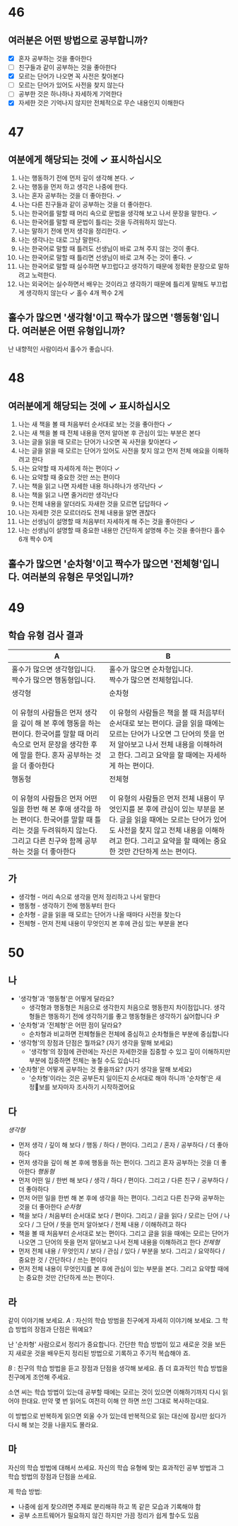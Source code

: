 # 46
## 여러분은 어떤 방법으로 공부합니까?

- [x] 혼자 공부하는 것을 좋아한다
- [ ] 친구들과 같이 공부하는 것을 좋아한다
- [x] 모르는 단어가 나오면 꼭 사전은 찾아본다
- [ ] 모르는 단어가 있어도 사전을 찾지 않는다
- [ ] 공부한 것은 하나하나 자세하게 기억한다
- [x] 자세한 것은 기억나지 않지만 전체적으로 무슨 내용인지 이해한다
# 47
## 여분에게 해당되는 것에 ✓ 표시하십시오
1. 나는 행동하기 전에 먼저 깊이 생각해 본다. ✓
2. 나는 행동을 먼저 하고 생각은 나중에 한다.
3. 나는 혼자 공부하는 것을 더 좋아한다. ✓
4. 나는 다른 친구들과 같이 공부하는 것을 더 좋아한다.
5. 나는 한국어를 말할 때 머리 속으로 문법을 생각해 보고 나서 문장을 말한다. ✓
6. 나는 한국어를 말할 때 문법이 틀리는 것을 두려워하지 않는다.
7. 나는 말하기 전에 먼저 생각을  정리한다. ✓
8. 나는 생각나는 대로 그냥 말한다.
9. 나는 한국어로 말할 때 틀려도 선생님이 바로 고쳐 주지 않는 것이 좋다.
10. 나는 한국어로 말할 때 틀리면 선생님이 바로 고쳐 주는 것이 좋다. ✓
11. 나는 한국어로 말할 때 실수하면 부끄럽다고 생각하기 때문에 정확한 문장으로 말하려고 노력한다.
12. 나는 외국어는 실수하면서 배우는 것이라고 생각하기 때문에 틀리게 말해도 부끄럽게 생각하지 않는다   ✓
홀수 4개 
짝수 2게
## 홀수가 많으면 '생각형'이고 짝수가 많으면 '행동형'입니다. 여러분은 어떤 유형입니까?
난 내향적인 사람이라서 홀수가 좋습니다.

# 48
## 여러분에게 해당되는 것에 ✓ 표시하십시오
1. 나는 새 책을 볼 때 처음부터 순서대로 보는 것을 좋아한다  ✓
2. 나는 새 책을 볼 때 전체 내용을 먼저 알아본 후 관심이 있는 부분은 본다
3. 나는 글을 읽을 때 모르는 단어가 나오면 꼭 사전을 찾아본다  ✓
4. 나는 글을 앍을 때 모르는 단어가 있어도 사전을 찾지 않고 먼저 전체 애요을 이해하려고 한다
5. 나는 요약할 때 자세하게 하는 편이다  ✓
6. 나는 요약할 때 중요한 것만 쓰는 편이다  
7. 나는 책을 읽고 나면 자세한 내용 하나하나가 생각난다  ✓
8. 나는 책을 읽고 나면 줄거리만 생각난다
9. 나는 전체 내용을 알더라도 자새한 것을 모르면 답답하다 ✓
10. 나는 자세한 것은 모르더라도 전체 내용을 알면 괜찮다
11. 나는 선생님이 설명할 때 처음부터 자세하게 해 주는 것을 좋아한다 ✓
12. 나는 선생님이 설명할 때 중요한 내용만 간단하게 설명해 주는 것을 좋아한다
홀수 6개
짝수 0게
## 홀수가 많으면 '순차형'이고 짝수가 많으면 '전체형'입니다. 여러분의 유형은 무엇입니까?


# 49
## 학습 유형 검사 결과

| A                                                                                                             | B                                                                                                                                            |
| ------------------------------------------------------------------------------------------------------------- | -------------------------------------------------------------------------------------------------------------------------------------------- |
| 홀수가 많으면 생각형입니다. <br>짝수가 많으면 행동형입니다.                                                                           | 홀수가 많으면 순차형입니다.<br>짝수가 많으면 전체형입니다.<br>                                                                                                       |
| 생각형<br><br>이 유형의 사람들은 먼저 생각을 깊이 해 본 후에 행동을 하는 편이다. 한국어를 말할 때 머리 속으로 먼저 문장을 생각한 후에 말을 한다. 혼자 공부하는 것을 더 좋아한다    | 순차형<br><br>이 유형의 사람들은 책을 볼 때 처음부터 순서대로 보는 편이다. 글을 읽을 때에는 모르는 단어가 나오면 그 단어의 뜻을 먼저 알아보고 나서 전체 내용을 이해하려고 한다. 그리고 요약을 할 때에는 자세하게 하는 편이다.         |
| 행동형<br><br>이 유형의 사람들은 먼저 어떤 일을 한번 해 본 후애 생각을 하는 편이다. 한국어를 말할 때 틀리는 것을 두려워하지 않는다. 그리고 다른 친구와 함께 공부하는 것을 더 좋아한다 | 전체형<br><br>이 유형의 사람들은 먼저 전체 내용이 무엇인지를 본 후에 관심이 있는 부분을 본다. 글을 읽을 때에는 모르는 단어가 있어도 사전을 찾지 않고 전체 내용을 이해하려고 한다. 그리고 요약을 할 때에는 중요한 것만 간단하게 쓰는 편이다. |
## 가 
* 생각형 - 머리 속으로 생각을 먼저 정리하고 나서 말한다
* 행동형 - 생각하기 전에 행동부터 한다
* 순차형 - 글을 읽을 때 모르는 단어가 나올 때마다 사전을 찾는다
* 전체형 - 먼저 전체 내용이 무엇인지 본 후에 관심 있는 부분을 본다
# 50
## 나
* '생각형'과 '행동형'은 어떻게 달라요?
	* 생각형과 행동형은 처음으로 생각한지 처음으로 행동한지 차이점입니다. 생각형들은 행동하기 전에 생각하기를 좋고 행동형들은 생각하기 싫어합니다 :P
* '순차형'과 '전체형'은 어떤 점이 달라요?
	* 순차형과 비교하면 전체형들은 전체에 중심하고 순차형들은 부분에 중심합니다
* '생각형'의 장점과 단점은 뭘까요? (자기 생각을 말해 보세요)
	* '생각형'의 장점에 관련에는 자신은 자세한것을 집중할 수 있고 깊이 이해하지만 부분에 집중하면 전체는 놓칠 수도 있습니다
* '순차형'은 어떻게 공부하는 것 좋을까요? (자기 생각을 말해 보세요)
	* '순차형'이라는 것은 공부든지 일이든지 순서대로 해야 하니까 '순차형'은 새 정보를 보자마자 조사하기 시작하겠어요
## 다
*생각형* 
- 먼저 생각 / 깊이 해 보다 / 행동 / 하다 / 편이다. 그리고 / 혼자 / 공부하다 / 더 좋아하다 
- 먼저 생각을 깊이 해 본 후에 행동을 하는 편이다. 그리고 혼자 공부하는 것을 더 좋아한다
*행동형* 
- 먼저 어떤 일 / 한번 해 보다 / 생각 / 하다 / 편이다. 그리고 / 다른 친구 / 공부하다 / 더 좋아하다
- 먼저 어떤 일을 한번 해 본 후에 생각을 하는 편이다. 그리고 다른 친구와 공부하는 것을 더 좋아한다
*순차형* 
- 책을 보다 / 처음부터 순서대로 보다 / 편이다. 그리고 / 글을 읽다 / 모르는 단어 / 나오다 / 그 단어 / 뜻을 먼저 알아보다 / 전체 내용 / 이해하려고 하다
- 책을 볼 때 처음부터 순서대로 보는 편이다. 그리고 글을 읽을 때에는 모르는 단어가 나오면 그 단어의 뜻을 먼저 알아보고 나서 전체 내용을 이해하려고 한다
*전체형*
- 먼저 전체 내용 / 무엇인지 / 보다 / 관심 / 있다 / 부분을 보다. 그리고 / 요약하다 / 중요한 것 / 간단하다 / 쓰는 편이다
- 먼저 전체 내용이 무엇인지를 본 후에 관심이 있는 부분을 본다. 그리고 요약할 때에는 중요한 것만 간단하게 쓰는 편이다.
## 라
같이 이야기해 보세요.
*A* : 자신의 학습 방범을 친구에게 자세히 이야기해 보세요. 그 학습 방법의 장점과 단점은 뭐예요?

난 '순차형' 사람으로서 정리가 중요합니다. 간단한 학습 방법이 있고 새로운 것을 보든지 새로운 것을 배우든지 정리된 방법으로 기록하고 주기적 복습해야 죠.

*B* : 친구의 학습 방법을 듣고 장점과 단점을 생각해 보세요. 좀 더 효과적인 학습 방법을 친구에게 조언해 주세요.

소연 씨는 학습 방법이 있는데 공부할 때에는 모르는 것이 있으면 이해하기까지 다시 읽어야 한대요. 만약 몇 번 읽어도 여전히 이해 안 하면 쓰인 그대로 복사하는대요. 

이 방법으로 반복하게 읽으면 외울 수가 있는데 반복적으로 읽는 대신에 잠시만 슀다가 다시 해 보는 것을 나을지도 몰라요.
## 마
자신의 학습 방법에 대해서 쓰세요.
자신의 학습 유형에 맞는 효과적인 공부 방법과 그 학습 방법의 장점과 단점을 쓰세요.


제 학습 방법:
* 나중에 쉽게 찾으려면 주제로 분리해햐 하고 똑 같은 모습과 기록해야 함
* 공부 소프트웨어가 필요하지 않긴 하지만 가끔  정리가 쉽게 할수도 있음